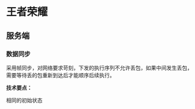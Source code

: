 <!--
 * @Author : Hu Jingbo
 * @Date   : 2022-01-18
-->

# 王者荣耀

## 服务端

### 数据同步

采用帧同步，对网络要求苛刻，下发的执行序列不允许丢包，如果中间发生丢包，需要等待丢的包重新到达后才能顺序后续执行。

**技术要点：**

相同的初始状态


